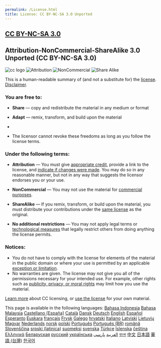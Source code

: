 ```yaml
---
permalink: /License.html
title: License: CC BY-NC-SA 3.0 Unported
---
```

<!-- CC-BY-NC-SA-3.0.md v1.0.0.0
Stack Inline Lights (SIL)
created: 01 Feb 2022
updated: 25 Feb 2023 -->

## [CC BY-NC-SA 3.0](https://creativecommons.org/licenses/by-nc-sa/3.0/legalcode.txt)

## Attribution-NonCommercial-ShareAlike 3.0 Unported (CC BY-NC-SA 3.0)

![cc logo](https://creativecommons.org/images/deed/svg/cc_blue.svg) ![Attribution](https://creativecommons.org/images/deed/svg/attribution_icon_blue.svg) ![NonCommercial](https://creativecommons.org/images/deed/svg/nc_blue.svg) ![Share Alike](https://creativecommons.org/images/deed/svg/sa_blue.svg)

This is a human-readable summary of (and not a substitute for) the [license](https://creativecommons.org/licenses/by-nc-sa/3.0/legalcode). [Disclaimer](https://creativecommons.org/licenses/by-nc-sa/3.0/#).

### You are free to:

* **Share** — copy and redistribute the material in any medium or format
* **Adapt** — remix, transform, and build upon the material
* 

* The licensor cannot revoke these freedoms as long as you follow the license terms.

### Under the following terms:

* **Attribution** — You must give [appropriate credit](https://creativecommons.org/licenses/by-nc-sa/3.0/#), provide a link to the license, and [indicate if changes were made](https://creativecommons.org/licenses/by-nc-sa/3.0/#). You may do so in any reasonable manner, but not in any way that suggests the licensor endorses you or your use.
* **NonCommercial** — You may not use the material for [commercial purposes](https://creativecommons.org/licenses/by-nc-sa/3.0/#).
* **ShareAlike** — If you remix, transform, or build upon the material, you must distribute your contributions under the [same license](https://creativecommons.org/licenses/by-nc-sa/3.0/#) as the original.

* **No additional restrictions** — You may not apply legal terms or [technological measures](https://creativecommons.org/licenses/by-nc-sa/3.0/#) that legally restrict others from doing anything the license permits.

### Notices:

* You do not have to comply with the license for elements of the material in the public domain or where your use is permitted by an applicable [exception or limitation](https://creativecommons.org/licenses/by-nc-sa/3.0/#).
* No warranties are given. The license may not give you all of the permissions necessary for your intended use. For example, other rights such as [publicity, privacy, or moral rights](https://creativecommons.org/licenses/by-nc-sa/3.0/#) may limit how you use the material.



[Learn more](http://wiki.creativecommons.org/FAQ) about CC licensing, or [use the license](https://creativecommons.org/choose/results-one?license_code=by-nc-sa&jurisdiction=&version=3.0&lang=en) for your own material.

This page is available in the following languages:
[Bahasa Indonesia](https://creativecommons.org/licenses/by-nc-sa/3.0/deed.id) [Bahasa Malaysia](https://creativecommons.org/licenses/by-nc-sa/3.0/deed.ms) [Castellano (España)](https://creativecommons.org/licenses/by-nc-sa/3.0/deed.es_ES) [Català](https://creativecommons.org/licenses/by-nc-sa/3.0/deed.ca) [Dansk](https://creativecommons.org/licenses/by-nc-sa/3.0/deed.da) [Deutsch](https://creativecommons.org/licenses/by-nc-sa/3.0/deed.de) [English](https://creativecommons.org/licenses/by-nc-sa/3.0/deed.en) [Español](https://creativecommons.org/licenses/by-nc-sa/3.0/deed.es) [Esperanto](https://creativecommons.org/licenses/by-nc-sa/3.0/deed.eo) [Euskara](https://creativecommons.org/licenses/by-nc-sa/3.0/deed.eu) [français](https://creativecommons.org/licenses/by-nc-sa/3.0/deed.fr) [Frysk](https://creativecommons.org/licenses/by-nc-sa/3.0/deed.fy) [Galego](https://creativecommons.org/licenses/by-nc-sa/3.0/deed.gl) [hrvatski](https://creativecommons.org/licenses/by-nc-sa/3.0/deed.hr) [Italiano](https://creativecommons.org/licenses/by-nc-sa/3.0/deed.it) [Latviski](https://creativecommons.org/licenses/by-nc-sa/3.0/deed.lv) [Lietuvių](https://creativecommons.org/licenses/by-nc-sa/3.0/deed.lt) [Magyar](https://creativecommons.org/licenses/by-nc-sa/3.0/deed.hu) [Nederlands](https://creativecommons.org/licenses/by-nc-sa/3.0/deed.nl) [norsk](https://creativecommons.org/licenses/by-nc-sa/3.0/deed.no) [polski](https://creativecommons.org/licenses/by-nc-sa/3.0/deed.pl) [Português](https://creativecommons.org/licenses/by-nc-sa/3.0/deed.pt) [Português (BR)](https://creativecommons.org/licenses/by-nc-sa/3.0/deed.pt_BR) [română](https://creativecommons.org/licenses/by-nc-sa/3.0/deed.ro) [Slovenščina](https://creativecommons.org/licenses/by-nc-sa/3.0/deed.sl) [srpski (latinica)](https://creativecommons.org/licenses/by-nc-sa/3.0/deed.sr_LATN) [suomeksi](https://creativecommons.org/licenses/by-nc-sa/3.0/deed.fi) [svenska](https://creativecommons.org/licenses/by-nc-sa/3.0/deed.sv) [Türkçe](https://creativecommons.org/licenses/by-nc-sa/3.0/deed.tr) [Íslenska](https://creativecommons.org/licenses/by-nc-sa/3.0/deed.is) [čeština](https://creativecommons.org/licenses/by-nc-sa/3.0/deed.cs) [Ελληνικά](https://creativecommons.org/licenses/by-nc-sa/3.0/deed.el) [Беларуская](https://creativecommons.org/licenses/by-nc-sa/3.0/deed.be) [русский](https://creativecommons.org/licenses/by-nc-sa/3.0/deed.ru) [українська](https://creativecommons.org/licenses/by-nc-sa/3.0/deed.uk) [العربية](https://creativecommons.org/licenses/by-nc-sa/3.0/deed.ar) [پارسی](https://creativecommons.org/licenses/by-nc-sa/3.0/deed.fa) [বাংলা](https://creativecommons.org/licenses/by-nc-sa/3.0/deed.bn) [中文](https://creativecommons.org/licenses/by-nc-sa/3.0/deed.zh) [日本語](https://creativecommons.org/licenses/by-nc-sa/3.0/deed.ja) [華語 (台灣)](https://creativecommons.org/licenses/by-nc-sa/3.0/deed.zh_TW) [한국어](https://creativecommons.org/licenses/by-nc-sa/3.0/deed.ko)

<!-- this file CC BY-NC-ND 3.0 Unported by zer0Kerbal-->
